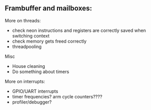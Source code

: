  Frambuffer and mailboxes:
 - 
 
 
More on threads:
 - check neon instructions and registers are correctly saved when switching context
 - check memory gets freed correctly
 - threadpooling
 
Misc
 - House cleaning 
 - Do something about timers
  
More on interrupts:
 - GPIO/UART interrupts
 - timer frequencies? arm cycle counters????
 - profiler/debugger?
